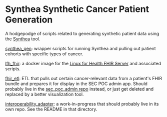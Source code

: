 # Synthea Synthetic Cancer Patient Generation

A hodgepodge of scripts related to generating synthetic patient data using the [Synthea](https://github.com/synthetichealth/synthea) tool.

[synthea_gen](synthea_gen): wrapper scripts for running Synthea and pulling out patient cohorts with specific types of cancer.

[lfh_fhir](lfh_fhir): a docker image for the [Linux for Health FHIR Server](https://linuxforhealth.github.io/FHIR/) and associated scripts.

[fhir_etl](fhir_etl): ETL that pulls out certain cancer-relevant data from a patient's FHIR bundle and prepares it for display in the SEC POC admin app.  Should probably live in the [sec_poc_admin repo](https://github.com/CBIIT/sec_admin/) instead, or just get deleted and replaced by a better visualization tool.

[interoperability_adapter](interoperability_adapter): a work-in-progress that should probably live in its own repo.  See the README in that directory.
